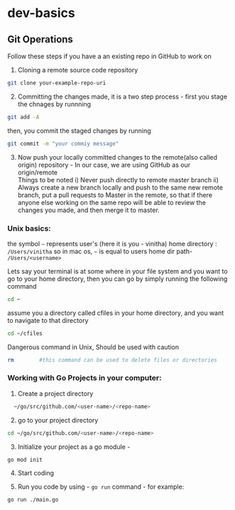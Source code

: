 # dev-basics

## Git Operations
Follow these steps if you have a an existing repo in GitHub to work on 
1. Cloning a remote source code repository
	
```bash
git clone your-example-repo-uri
```
2. Committing the changes made, it is a two step process - first you stage the chnages by runnning 
```bash
git add -A
```
then, you commit the staged changes by running 
```bash
git commit -m "your commiy message"
```
3. Now push your locally committed changes to the remote(also called origin) repository - In our case, we are using GitHub as our origin/remote	 
Things to be noted
	i) Never push directly to remote master branch
	ii) Always create a new branch locally and push to the same new remote branch, put a pull requests to Master in the remote, 
	   so that if there anyone else working on the same repo will be able to review the changes you made, and then merge it to master.


### Unix basics:
the symbol `~` represents user's (here it is you - vinitha) home directory :    `/Users/vinitha`
so in mac os, `~` is equal to users home dir path-  `/Users/<username>`

Lets say your terminal is at some where in your file system and you want to go to your home directory, then you can go by simply running the following command	
```bash
cd ~
```
assume you a directory called cfiles in your home directory, and you want to navigate to that directory 
```bash
cd ~/cfiles
```
Dangerous command in Unix, Should be used with caution
```bash	
rm        #this command can be used to delete files or directories
```

### Working with Go Projects in your computer:

1. Create a project directory 
```bash
  ~/go/src/github.com/<user-name>/<repo-name>
```

2. go to your project directory
```bash
cd ~/go/src/github.com/<user-name>/<repo-name>
```

3. Initialize your project as a go module - 
```bash
go mod init
```
4. Start coding 

5. Run you code by using - `go run` command - for example: 
```bash
go run ./main.go
```
